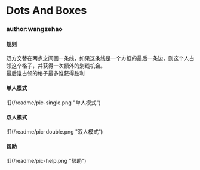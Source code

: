 <h1>Dots And Boxes</h1>
<h3>author:wangzehao</h3>
<h4>规则</h4>
双方交替在两点之间画一条线，如果这条线是一个方框的最后一条边，则这个人占领这个格子，并获得一次额外的划线机会。<br>
最后谁占领的格子最多谁获得胜利<br>
<h4>单人模式</h4>
![](/readme/pic-single.png "单人模式")
<h4>双人模式</h4>
![](/readme/pic-double.png "双人模式")
<h4>帮助</h4>
![](/readme/pic-help.png "帮助")
